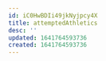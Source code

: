 ```yaml
---
id: iC0HwBDIi49jkNyjpcy4X
title: attemptedAthletics
desc: ''
updated: 1641764593736
created: 1641764593736
---
```



